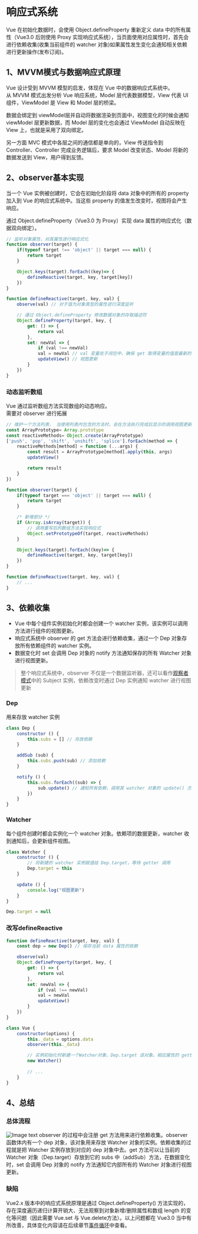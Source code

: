 # 响应式系统
Vue 在初始化数据时，会使用 Object.defineProperty 重新定义 data 中的所有属性（Vue3.0 后则使用 Proxy 实现响应式系统），当页面使用对应属性时，首先会进行依赖收集(收集当前组件的 watcher 对象)如果属性发生变化会通知相关依赖进行更新操作(发布订阅)。

## 1、MVVM模式与数据响应式原理
Vue 设计受到 MVVM 模型的启发，体现在 Vue 中的数据响应式系统中。  
从 MVVM 模式出发分析 Vue 响应系统，Model 层代表数据模型，View 代表 UI 组件，ViewModel 是 View 和 Model 层的桥梁。  

数据会绑定到 viewModel层并自动将数据渲染到页面中，视图变化的时候会通知 viewModel 层更新数据，而 Model 层的变化也会通过 ViewModel 自动反映在 View 上，也就是采用了双向绑定。  

另一方面 MVC 模式中各层之间的通信都是单向的，View 传送指令到 Controller、Controller 完成业务逻辑后，要求 Model 改变状态、Model 将新的数据发送到 View，用户得到反馈。

## 2、observer基本实现
当一个 Vue 实例被创建时，它会在初始化阶段将 data 对象中的所有的 property 加入到 Vue 的响应式系统中。当这些 property 的值发生改变时，视图将会产生响应。

通过 Object.defineProperty（Vue3.0 为 Proxy）实现 data 属性的响应式化（数据双向绑定）。

```javascript
// 监听对象属性，对其属性进行响应式化
function observer(target) {
    if(typeof target !== 'object' || target === null) {
		return target
	}

	Object.keys(target).forEach((key)=> {
        defineReactive(target, key, target[key])
    })
}

function defineReactive(target, key, val) {
    observe(val) // 对于值为对象类型的属性进行深度监听

    // 通过 Object.defineProperty 修改数据对象的存取描述符
    Object.defineProperty(target, key, {
        get: () => {
			return val
        },
        set: newVal => {
            if (val !== newVal)
			val = newVal // val 变量处于闭包中，确保 get 取得变量的值是最新的
			updateView() // 视图更新
        }
    })
}
```

### 动态监听数组
Vue 通过监听数组方法实现数组的动态响应。  
需要对 observer 进行拓展

```javascript
// 维护一个方法列表， 当使用列表内包含的方法时，会在方法执行完成后显示的调用视图更新的操作
const ArrayPrototype= Array.prototype
const reactiveMethods= Object.create(ArrayPrototype)
['push', 'pop', 'shift', 'unshift', 'splice'].forEach(method => {
	reactiveMethods[method] = function (...args) {
		const result = ArrayPrototype[method].apply(this, args)
		updateView()

		return result
	}
})

function observer(target) {
    if(typeof target === 'object' || target === null) {
		return target
	}

	/* 新增部分 */
	if (Array.isArray(target)) {
		// 调用重写后的数组方法实现响应式
		Object.setPrototypeOf(target, reactiveMethods)
	}

	Object.keys(target).forEach((key)=> {
        defineReactive(target, key, target[key])
    })
}

function defineReactive(target, key, val) {
	// ...
}
```

## 3、依赖收集
- Vue 中每个组件实例初始化时都会创建一个 watcher 实例，该实例可以调用方法进行组件的视图更新。  
- 响应式系统中 observer 的 get 方法会进行依赖收集，通过一个 Dep 对象存放所有依赖组件的 watcher 实例。  
- 数据变化时 set 会调用 Dep 对象的 notify 方法通知保存的所有 Watcher 对象进行视图更新。

> 整个响应式系统中，observer 不仅是一个数据监听器，还可以看作[观察者模式](/base/JS实践/观察者模式)中的 Subject 实例，依赖改变时通过 Dep 实例通知 watcher 进行视图更新

### Dep
用来存放 watcher 实例
```javascript
class Dep {
    constructor () {
        this.subs = [] // 存放依赖
    }

    addSub (sub) {
        this.subs.push(sub) // 添加依赖
    }

    notify () {
        this.subs.forEach((sub) => {
            sub.update() // 通知所有依赖，调用其 watcher 对象的 update() 方法进行视图更新
        })
    }
}
```

### Watcher
每个组件创建时都会实例化一个 watcher 对象。依赖项的数据更新，watcher 收到通知后，会更新组件视图。
```javascript
class Watcher {
    constructor () {
        // 将新建的 watcher 实例赋值给 Dep.target，等待 getter 调用
        Dep.target = this 
    }

    update () {
        console.log("视图更新")
    }
}

Dep.target = null
```

### 改写defineReactive 
```javascript
function defineReactive(target, key, val) {
    const dep = new Dep() // 保存当前 data 属性的依赖

    observe(val)
    Object.defineProperty(target, key, {
        get: () => {
			return val
        },
        set: newVal => {
            if (val !== newVal)
			val = newVal
			updateView()
        }
    })
}

class Vue {
    constructor(options) {
        this._data = options.data
        observer(this._data)

        // 实例初始化时新建一个Watcher对象，Dep.target 该对象。相应属性的 getter 调用时将 watcher 存入 dep
        new Watcher()
        
        // ...
    }
}
```


## 4、总结

### 总体流程
![Image text](/Vue原理/数据响应式原理.webp)
observer 的过程中会注册 get 方法用来进行依赖收集。observer 函数体内有一个 dep 对象，该对象用来存放 Watcher 对象的实例。依赖收集的过程就是把 Watcher 实例存放到对应的 dep 对象中去。get 方法可以让当前的 Watcher 对象（Dep.target）存放到它的 subs 中（addSub）方法，在数据变化时，set 会调用 Dep 对象的 notify 方法通知它内部所有的 Watcher 对象进行视图更新。

### 缺陷
Vue2.x 版本中的响应式系统原理是通过 Object.defineProperty() 方法实现的，存在深度遍历递归计算开销大、无法观察到对象新增/删除属性和数组 length 的变化等问题（因此需要 Vue.set 与 Vue.delete方法）。以上问题都在 Vue3.0 当中有所改善，具体变化内容请在后续章节[事件循环](/base/浏览器/事件循环)中查看。
